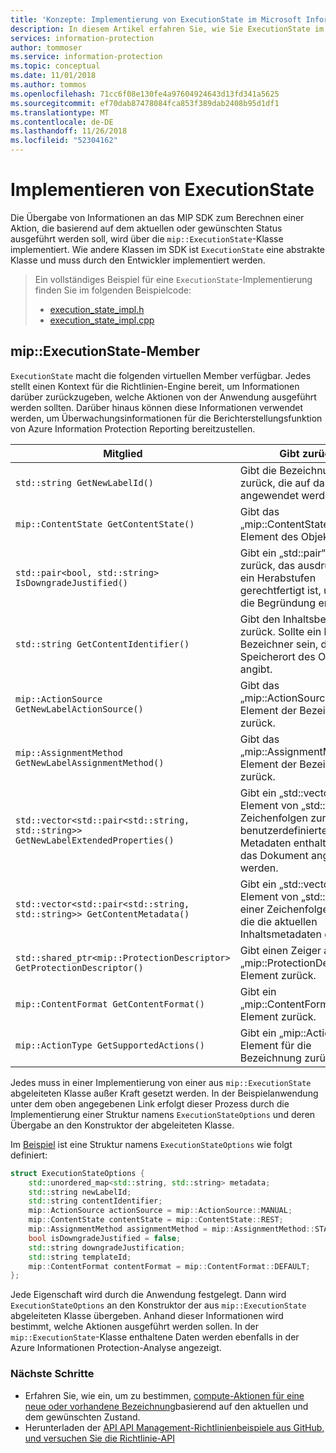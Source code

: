 ```yaml
---
title: 'Konzepte: Implementierung von ExecutionState im Microsoft Information Protection SDK'
description: In diesem Artikel erfahren Sie, wie Sie ExecutionState im Microsoft Information Protection SDK verwenden, um Aktionen zu berechnen und Details für das Überwachungsprotokoll bereitzustellen.
services: information-protection
author: tommoser
ms.service: information-protection
ms.topic: conceptual
ms.date: 11/01/2018
ms.author: tommos
ms.openlocfilehash: 71cc6f08e130fe4a97604924643d13fd341a5625
ms.sourcegitcommit: ef70dab87478084fca853f389dab2408b95d1df1
ms.translationtype: MT
ms.contentlocale: de-DE
ms.lasthandoff: 11/26/2018
ms.locfileid: "52304162"
---
```

# <a name="implement-executionstate"></a>Implementieren von ExecutionState

Die Übergabe von Informationen an das MIP SDK zum Berechnen einer Aktion, die basierend auf dem aktuellen oder gewünschten Status ausgeführt werden soll, wird über die `mip::ExecutionState`-Klasse implementiert. Wie andere Klassen im SDK ist `ExecutionState` eine abstrakte Klasse und muss durch den Entwickler implementiert werden.

> Ein vollständiges Beispiel für eine `ExecutionState`-Implementierung finden Sie im folgenden Beispielcode:
>
> * [execution_state_impl.h](https://github.com/Azure-Samples/mipsdk-policyapi-cpp-sample-basic/blob/master/mipsdk-policyapi-cpp-sample-basic/execution_state_impl.h)
> * [execution_state_impl.cpp](https://github.com/Azure-Samples/mipsdk-policyapi-cpp-sample-basic/blob/master/mipsdk-policyapi-cpp-sample-basic/execution_state_impl.cpp)

## <a name="mipexecutionstate-members"></a>mip::ExecutionState-Member

`ExecutionState` macht die folgenden virtuellen Member verfügbar. Jedes stellt einen Kontext für die Richtlinien-Engine bereit, um Informationen darüber zurückzugeben, welche Aktionen von der Anwendung ausgeführt werden sollten. Darüber hinaus können diese Informationen verwendet werden, um Überwachungsinformationen für die Berichterstellungsfunktion von Azure Information Protection Reporting bereitzustellen.


| Mitglied                                                                           | Gibt zurück                                                                                                              |
|----------------------------------------------------------------------------------|----------------------------------------------------------------------------------------------------------------------|
| `std::string GetNewLabelId()`                                                      | Gibt die Bezeichnungs-ID zurück, die auf das Objekt angewendet werden soll.                                                                    |
| `mip::ContentState GetContentState()`                                              | Gibt das „mip::ContentState“-Element des Objekts zurück.                                                                         |
| `std::pair<bool, std::string> IsDowngradeJustified()`                              | Gibt ein „std::pair“-Element zurück, das ausdrückt, ob ein Herabstufen gerechtfertigt ist, und das die Begründung enthält.                                 |
| `std::string GetContentIdentifier()`                                               | Gibt den Inhaltsbezeichner zurück. Sollte ein lesbarer Bezeichner sein, der den Speicherort des Objekts angibt.   |
| `mip::ActionSource GetNewLabelActionSource()`                                      | Gibt das „mip::ActionSource“-Element der Bezeichnung zurück.                                                                          |
| `mip::AssignmentMethod GetNewLabelAssignmentMethod()`                              | Gibt das „mip::AssignmentMethod“-Element der Bezeichnung zurück.                                                                        |
| `std::vector<std::pair<std::string, std::string>> GetNewLabelExtendedProperties()` | Gibt ein „std::vector“-Element von „std::pairs“ von Zeichenfolgen zurück, die benutzerdefinierte Metadaten enthalten, die auf das Dokument angewendet werden. |
| `std::vector<std::pair<std::string, std::string>> GetContentMetadata()`            | Gibt ein „std::vector“-Element von „std::pairs“ einer Zeichenfolge zurück, die die aktuellen Inhaltsmetadaten enthält.                               |
| `std::shared_ptr<mip::ProtectionDescriptor> GetProtectionDescriptor()`           | Gibt einen Zeiger auf ein „mip::ProtectionDescriptor“-Element zurück.                                                                     |
| `mip::ContentFormat GetContentFormat()`                                            | Gibt ein „mip::ContentFormat“-Element zurück.                                                                                           |
| `mip::ActionType GetSupportedActions()`                                           | Gibt ein „mip::ActionTypes“-Element für die Bezeichnung zurück.                                                                              |

Jedes muss in einer Implementierung von einer aus `mip::ExecutionState` abgeleiteten Klasse außer Kraft gesetzt werden. In der Beispielanwendung unter dem oben angegebenen Link erfolgt dieser Prozess durch die Implementierung einer Struktur namens `ExecutionStateOptions` und deren Übergabe an den Konstruktor der abgeleiteten Klasse.

Im [Beispiel](https://github.com/Azure-Samples/mipsdk-policyapi-cpp-sample-basic/blob/master/mipsdk-policyapi-cpp-sample-basic/execution_state_impl.h) ist eine Struktur namens `ExecutionStateOptions` wie folgt definiert:

```cpp
struct ExecutionStateOptions {
    std::unordered_map<std::string, std::string> metadata;
    std::string newLabelId;
    std::string contentIdentifier;
    mip::ActionSource actionSource = mip::ActionSource::MANUAL;
    mip::ContentState contentState = mip::ContentState::REST;
    mip::AssignmentMethod assignmentMethod = mip::AssignmentMethod::STANDARD;
    bool isDowngradeJustified = false;
    std::string downgradeJustification;
    std::string templateId;
    mip::ContentFormat contentFormat = mip::ContentFormat::DEFAULT;
};
```

Jede Eigenschaft wird durch die Anwendung festgelegt. Dann wird `ExecutionStateOptions` an den Konstruktor der aus `mip::ExecutionState` abgeleiteten Klasse übergeben. Anhand dieser Informationen wird bestimmt, welche Aktionen ausgeführt werden sollen. In der `mip::ExecutionState`-Klasse enthaltene Daten werden ebenfalls in der Azure Informationen Protection-Analyse angezeigt.

### <a name="next-steps"></a>Nächste Schritte

- Erfahren Sie, wie ein, um zu bestimmen, [compute-Aktionen für eine neue oder vorhandene Bezeichnung](concept-handler-policy-computeactions-cpp.md)basierend auf den aktuellen und dem gewünschten Zustand.
- Herunterladen der [API API Management-Richtlinienbeispiele aus GitHub, und versuchen Sie die Richtlinie-API](https://azure.microsoft.com/resources/samples/?sort=0&term=mipsdk+policyapi)

